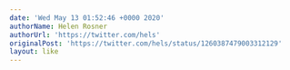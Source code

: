 ```yaml
---
date: 'Wed May 13 01:52:46 +0000 2020'
authorName: Helen Rosner
authorUrl: 'https://twitter.com/hels'
originalPost: 'https://twitter.com/hels/status/1260387479003312129'
layout: like
---
```

